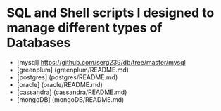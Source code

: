 # SQL and Shell scripts I designed to manage different types of Databases
* [mysql] https://github.com/serg239/db/tree/master/mysql
* [greenplum] (greenplum/README.md)
* [postgres] (postgres/README.md)
* [oracle] (oracle/README.md)
* [cassandra] (cassandra/README.md)
* [mongoDB] (mongoDB/README.md)

